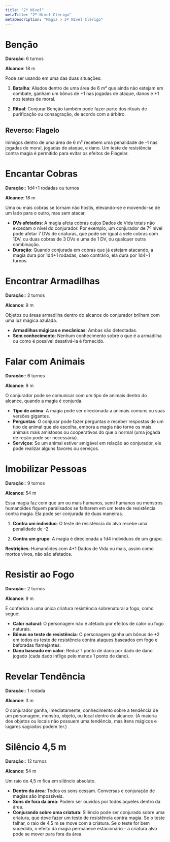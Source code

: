 ```yaml
---
title: "2º Nível"
metaTitle: "2º Nível Clérigo"
metaDescription: "Magia > 2º Nível Clérigo"
---
```


# Benção
**Duração**: 6 turnos

**Alcance**: 18 m

Pode ser usando em uma das duas situações:
1. **Batalha**: Aliados dentro de uma área de 6 m² que ainda não estejam em combate, ganham um bônus de +1 nas jogadas de ataque, danos e +1 nos testes de moral.

2. **Ritual**: Conjurar Benção também pode fazer parte dos rituais de purificação ou consagração, de acordo com a árbitro.

## Reverso: Flagelo
Inimigos dentro de uma área de 6 m² recebem uma penalidade de -1 nas jogadas de moral, jogadas de ataque, e dano. Um teste de resistência contra magia é permitido para evitar os efeitos de Flagelar.



# Encantar Cobras
**Duração**:: 1d4+1 rodadas ou turnos

**Alcance**: 18 m

Uma ou mais cobras se tornam não hostis, elevando-se e movendo-se de um lado para o outro, mas sem atacar.

* **DVs afetados**: A magia afeta cobras cujos Dados de Vida totais não excedam o nível do conjurador. Por exemplo, um conjurador de 7º nível pode afetar 7 DVs de criaturas, que pode ser igual a sete cobras com 1DV, ou duas cobras de 3 DVs e uma de 1 DV, ou qualquer outra combinação.
* **Duração**: Quando conjurada em cobras que já estejam atacando, a magia dura por 1d4+1 rodadas, caso contrário, ela dura por 1d4+1 turnos.



# Encontrar Armadilhas
**Duração**:: 2 turnos

**Alcance**: 9 m

Objetos ou áreas armadilha dentro do alcance do conjurador brilham com uma luz mágica azulada.

* **Armadilhas mágicas e mecânicas**: Ambas são detectadas.
* **Sem conhecimento**: Nenhum conhecimento sobre o que é a armadilha ou como é possível desativá-la é fornecido.



# Falar com Animais
**Duração**:: 6 turnos

**Alcance**: 9 m

O conjurador pode se comunicar com um tipo de animais dentro do alcance, quando a magia é conjurda.

* **Tipo de anima**: A magia pode ser direcionada a animais comuns ou suas versões gigantes.
* **Perguntas**: O conjurar pode fazer perguntas e receber respostas de um tipo de animal que ele escolha, embora a magia não torne os mais animais mais amistosos ou cooperativos do que o normal (uma jogada de reção pode ser necessária).
* **Serviços**: Se um animal estiver amigável em relação ao conjurador, ele pode realizar alguns favores ou serviços.



# Imobilizar Pessoas
**Duração**:: 9 turnos

**Alcance**: 54 m

Essa magia faz com que um ou mais humanos, semi humanos ou monstros humanóides fiquem paralisados se falharem em um teste de resistência contra magia. Ela pode ser conjurada de duas maneiras.

1. **Contra um indivíduo**: O teste de resistência do alvo recebe uma penalidade de -2.

2. **Contra um grupo**: A magia é direcionada a 1d4 indivíduos de um grupo.

**Restrições**: Humanóides com 4+1 Dados de Vida ou mais, assim como mortos vivos, não são afetados.



# Resistir ao Fogo
**Duração**:: 2 turnos

**Alcance**: 9 m

É conferida a uma única criatura resistência sobrenatural a fogo, como segue:

* **Calor natural**: O personagem não é afetado por efeitos de calor ou fogo naturais.
* **Bônus no teste de resistência**: O personagem ganha um bônus de +2 em todos os teste de resistência contra ataques baseados em fogo e baforadas flamejantes.
* **Dano baseado em calor**: Reduz 1 ponto de dano por dado de dano jogado (cada dado inflige pelo menos 1 ponto de dano).



# Revelar Tendência
**Duração**:: 1 rodada

**Alcance**: 3 m

O conjurador ganha, imediatamente, conhecimento sobre a tendência de um personagem, monstro, objeto, ou local dentro do alcance. (A maioria dos objetos ou locais não possuem uma tendência, mas itens mágicos e lugares sagrados podem ter.)



# Silêncio 4,5 m
**Duração**:: 12 turnos

**Alcance**: 54 m

Um raio de 4,5 m fica em silêncio absoluto.

* **Dentro da área**: Todos os sons cessam. Conversas e conjuração de magias são impossíveis.
* **Sons de fora da área**: Podem ser ouvidos por todos aqueles dentro da área.
* **Conjurando sobre uma criatura**: Silêncio pode ser conjurado sobre uma criatura, que deve fazer um teste de resistência contra magia. Se o teste falhar, o raio de 4,5 m se move com a criatura. Se o teste for bem sucedido, o efeito da magia permanece estacionário - a criatura alvo pode se mover para fora da área.
